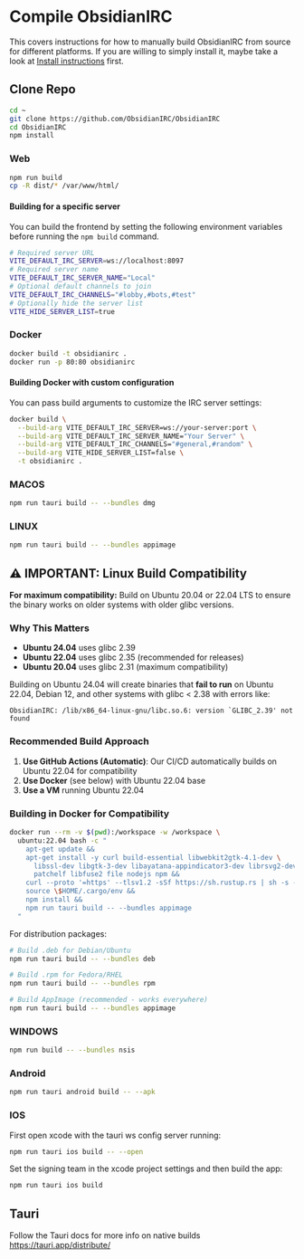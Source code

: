 # Compile ObsidianIRC
This covers instructions for how to manually build ObsidianIRC from source for different platforms. If you are willing
to simply install it, maybe take a look at [Install instructions](INSTALL.md) first.

## Clone Repo
```sh
cd ~
git clone https://github.com/ObsidianIRC/ObsidianIRC
cd ObsidianIRC
npm install
```

### Web
```sh
npm run build
cp -R dist/* /var/www/html/
```

#### Building for a specific server
You can build the frontend by setting the following environment variables before running the `npm build` command.
```sh
# Required server URL
VITE_DEFAULT_IRC_SERVER=ws://localhost:8097
# Required server name
VITE_DEFAULT_IRC_SERVER_NAME="Local"
# Optional default channels to join
VITE_DEFAULT_IRC_CHANNELS="#lobby,#bots,#test"
# Optionally hide the server list
VITE_HIDE_SERVER_LIST=true
```

### Docker
```sh
docker build -t obsidianirc .
docker run -p 80:80 obsidianirc
```

#### Building Docker with custom configuration
You can pass build arguments to customize the IRC server settings:
```sh
docker build \
  --build-arg VITE_DEFAULT_IRC_SERVER=ws://your-server:port \
  --build-arg VITE_DEFAULT_IRC_SERVER_NAME="Your Server" \
  --build-arg VITE_DEFAULT_IRC_CHANNELS="#general,#random" \
  --build-arg VITE_HIDE_SERVER_LIST=false \
  -t obsidianirc .
```

### MACOS
```sh
npm run tauri build -- --bundles dmg
```

### LINUX
```sh
npm run tauri build -- --bundles appimage
```

## ⚠️ IMPORTANT: Linux Build Compatibility

**For maximum compatibility:** Build on Ubuntu 20.04 or 22.04 LTS to ensure the binary works on older systems with older glibc versions. 

### Why This Matters
- **Ubuntu 24.04** uses glibc 2.39
- **Ubuntu 22.04** uses glibc 2.35 (recommended for releases)
- **Ubuntu 20.04** uses glibc 2.31 (maximum compatibility)

Building on Ubuntu 24.04 will create binaries that **fail to run** on Ubuntu 22.04, Debian 12, and other systems with glibc < 2.38 with errors like:
```
ObsidianIRC: /lib/x86_64-linux-gnu/libc.so.6: version `GLIBC_2.39' not found
```

### Recommended Build Approach

1. **Use GitHub Actions (Automatic)**: Our CI/CD automatically builds on Ubuntu 22.04 for compatibility
2. **Use Docker** (see below) with Ubuntu 22.04 base
3. **Use a VM** running Ubuntu 22.04

### Building in Docker for Compatibility
```sh
docker run --rm -v $(pwd):/workspace -w /workspace \
  ubuntu:22.04 bash -c "
    apt-get update && 
    apt-get install -y curl build-essential libwebkit2gtk-4.1-dev \
      libssl-dev libgtk-3-dev libayatana-appindicator3-dev librsvg2-dev \
      patchelf libfuse2 file nodejs npm && 
    curl --proto '=https' --tlsv1.2 -sSf https://sh.rustup.rs | sh -s -- -y && 
    source \$HOME/.cargo/env && 
    npm install && 
    npm run tauri build -- --bundles appimage
  "
```

For distribution packages:
```sh
# Build .deb for Debian/Ubuntu
npm run tauri build -- --bundles deb

# Build .rpm for Fedora/RHEL
npm run tauri build -- --bundles rpm

# Build AppImage (recommended - works everywhere)
npm run tauri build -- --bundles appimage
```

### WINDOWS
```sh
npm run build -- --bundles nsis
```

### Android
```sh
npm run tauri android build -- --apk
```

### IOS
First open xcode with the tauri ws config server running:
```sh
npm run tauri ios build -- --open
```

Set the signing team in the xcode project settings and then build the app:
```sh
npm run tauri ios build
```

## Tauri
Follow the Tauri docs for more info on native builds https://tauri.app/distribute/

